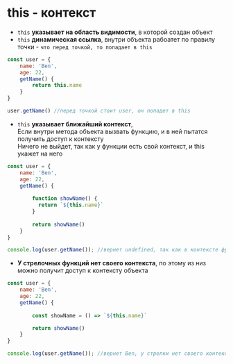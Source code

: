 # this - контекст
* `this` **указывает на область видимости**, в которой создан объект
* `this` **динамическая ссылка**, внутри объекта рабоатет по правилу точки - `что перед точкой, то попадает в this`
```javascript
const user = {
    name: 'Ben',
    age: 22,
    getName() {
        return this.name
    }
}

user.getName() //перед точкой стоит user, он попадет в this
```    
* `this` **указывает ближайший контекст**,   
Если внутри метода объекта вызвать функцию, и в ней пытатся получить доступ к контексту  
Ничего не выйдет, так как у функции есть свой контекст, и this укажет на него
```javascript
const user = {
    name: 'Ben',
    age: 22,
    getName() {
       
        function showName() {
          return `${this.name}`
        }
        
        return showName()
    }
}

console.log(user.getName()); //вернет undefined, так как в контексте функции showName нет name
```
* **У стрелочных функций нет своего контекста**, по этому из низ можно получит доступ к контексту объекта
```javascript
const user = {
    name: 'Ben',
    age: 22,
    getName() {
       
        const showName = () => `${this.name}`

        return showName()
    }
}

console.log(user.getName()); //вернет Ben, у стрелки нет своего контекста, и она возьмет родительский
```